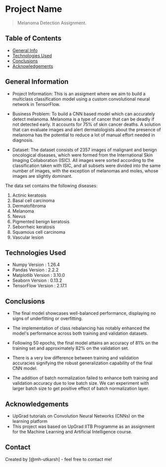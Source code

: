 # Project Name
> Melanoma Detection Assignment.


## Table of Contents
* [General Info](#general-information)
* [Technologies Used](#technologies-used)
* [Conclusions](#conclusions)
* [Acknowledgements](#acknowledgements)


## General Information
- Project Information: This is an assigment where we aim to build a multiclass classification model using a custom convolutional neural network in TensorFlow.  

- Business Problem: To build a CNN based model which can accurately detect melanoma. Melanoma is a type of cancer that can be deadly if not detected early. It accounts for 75% of skin cancer deaths. A solution that can evaluate images and alert dermatologists about the presence of melanoma has the potential to reduce a lot of manual effort needed in diagnosis. 

- Dataset: The dataset consists of 2357 images of malignant and benign oncological diseases, which were formed from the International Skin Imaging Collaboration (ISIC). All images were sorted according to the classification taken with ISIC, and all subsets were divided into the same number of images, with the exception of melanomas and moles, whose images are slightly dominant.


The data set contains the following diseases:

1. Actinic keratosis
2. Basal cell carcinoma
3. Dermatofibroma
4. Melanoma
5. Nevus
6. Pigmented benign keratosis
7. Seborrheic keratosis
8. Squamous cell carcinoma
9. Vascular lesion


## Technologies Used
- Numpy Version :  1.26.4
- Pandas Version :  2.2.2
- Matplotlib Version :  3.10.0
- Seaborn Version :  0.13.2
- TensorFlow Version :  2.17.1


## Conclusions
- The final model showcases well-balanced performance, displaying no signs of underfitting or overfitting.

- The implementation of class rebalancing has notably enhanced the model's performance across both training and validation datasets.

- Following 50 epochs, the final model attains an accuracy of 81% on the training set and approximately 82% on the validation set.

- There is a very low difference between training and validation accuracies signifying the robust generalization capability of the final CNN model.

- The addition of batch normalization failed to enhance both training and validation accuracy due to low batch size. We can experiment with larger batch size to get positive effect of batch normalization layer.


## Acknowledgements
- UpGrad tutorials on Convolution Neural Networks (CNNs) on the learning platform
- This project was based on UpGrad IITB Programme as an assignment for the Machine Learning and Artificial Intelligence course.


## Contact
Created by [@mh-utkarsh] - feel free to contact me!
